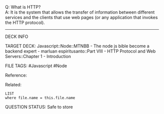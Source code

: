 Q: What is HTTP?  
A: It is the system that allows the transfer of information between different services and the clients that use web pages (or any application that invokes the HTTP protocol).
<!--ID: 1693660760957-->

---

DECK INFO

TARGET DECK: Javascript::Node::MTNBB - The node js bible become a backend expert - marluan espiritusanto::Part VIII - HTTP Protocol and Web Servers::Chapter 1 - Introduction

FILE TAGS: #Javascript #Node

Reference:

Related:

```dataview
LIST
where file.name = this.file.name
```

QUESTION STATUS: Safe to store